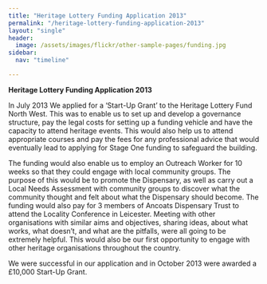```yaml
---
title: "Heritage Lottery Funding Application 2013"
permalink: "/heritage-lottery-funding-application-2013"
layout: "single"
header:
  image: /assets/images/flickr/other-sample-pages/funding.jpg
sidebar:
  nav: "timeline"

---
```


**Heritage Lottery Funding Application 2013**

In July 2013 We applied for a ‘Start-Up Grant’ to the Heritage Lottery Fund North West.  This was to enable us to set up and develop a governance structure, pay the legal costs for setting up a funding vehicle and have the capacity to attend heritage events.  This would also help us to attend appropriate courses and pay the fees for any professional advice that would eventually lead to applying for Stage One funding to safeguard the building. 

The funding would also enable us to employ an Outreach Worker for 10 weeks so that they could engage with local community groups.  The purpose of this would be to promote the Dispensary, as well as carry out a Local Needs Assessment with community groups to discover what the community thought and felt about what the Dispensary should become. The funding would also pay   for 3 members of Ancoats Dispensary Trust to attend the Locality Conference in Leicester.  Meeting with other organisations with similar aims and objectives, sharing ideas, about what works, what doesn’t, and what are the pitfalls, were all going to be extremely helpful.  This would also be our first opportunity to engage with other heritage organisations throughout the country.  

We were successful in our application and in October 2013 were awarded a £10,000 Start-Up Grant.

